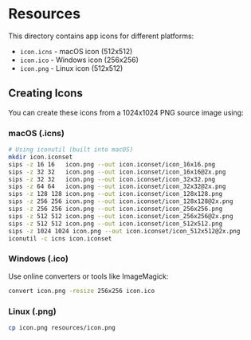 # Resources

This directory contains app icons for different platforms:

- `icon.icns` - macOS icon (512x512)
- `icon.ico` - Windows icon (256x256) 
- `icon.png` - Linux icon (512x512)

## Creating Icons

You can create these icons from a 1024x1024 PNG source image using:

### macOS (.icns)
```bash
# Using iconutil (built into macOS)
mkdir icon.iconset
sips -z 16 16   icon.png --out icon.iconset/icon_16x16.png
sips -z 32 32   icon.png --out icon.iconset/icon_16x16@2x.png
sips -z 32 32   icon.png --out icon.iconset/icon_32x32.png
sips -z 64 64   icon.png --out icon.iconset/icon_32x32@2x.png
sips -z 128 128 icon.png --out icon.iconset/icon_128x128.png
sips -z 256 256 icon.png --out icon.iconset/icon_128x128@2x.png
sips -z 256 256 icon.png --out icon.iconset/icon_256x256.png
sips -z 512 512 icon.png --out icon.iconset/icon_256x256@2x.png
sips -z 512 512 icon.png --out icon.iconset/icon_512x512.png
sips -z 1024 1024 icon.png --out icon.iconset/icon_512x512@2x.png
iconutil -c icns icon.iconset
```

### Windows (.ico)
Use online converters or tools like ImageMagick:
```bash
convert icon.png -resize 256x256 icon.ico
```

### Linux (.png)
```bash
cp icon.png resources/icon.png
```